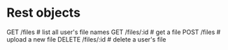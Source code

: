 # Rest objects

GET     /files                      # list all user's file names
GET     /files/:id                  # get a file
POST    /files                      # upload a new file
DELETE  /files/:id                  # delete a user's file

